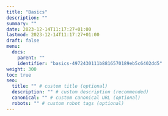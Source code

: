 ```yaml
---
title: "Basics"
description: ""
summary: ""
date: 2023-12-14T11:17:27+01:00
lastmod: 2023-12-14T11:17:27+01:00
draft: false
menu:
  docs:
    parent: ""
    identifier: "basics-4972430111b8816570189eb5c6402dd5"
weight: 300
toc: true
seo:
  title: "" # custom title (optional)
  description: "" # custom description (recommended)
  canonical: "" # custom canonical URL (optional)
  robots: "" # custom robot tags (optional)
---
```

